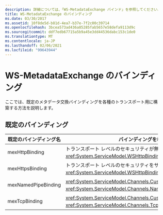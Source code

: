 ```yaml
---
description: 詳細については、「WS-MetadataExchange バインド」を参照してください。
title: WS-MetadataExchange のバインディング
ms.date: 03/30/2017
ms.assetid: 10f8de5d-b81d-4ea7-b37e-7f2c00c39714
ms.openlocfilehash: 3bcea573ad436a85285fab5657e58defa9113d9c
ms.sourcegitcommit: ddf7edb67715a5b9a45e3dd44536dabc153c1de0
ms.translationtype: MT
ms.contentlocale: ja-JP
ms.lasthandoff: 02/06/2021
ms.locfileid: "99643944"
---
```

# <a name="ws-metadataexchange-bindings"></a>WS-MetadataExchange のバインディング

ここでは、既定のメタデータ交換バインディングを各種のトランスポート用に構築する方法を説明します。  
  
## <a name="the-default-bindings"></a>既定のバインディング  
  
|既定のバインディング名|バインディングを構築する方法|  
|--------------------------|------------------------------------|  
|mexHttpBinding|トランスポート レベルのセキュリティが無効な <xref:System.ServiceModel.WSHttpBinding>。|  
|mexHttpsBinding|トランスポート レベルのセキュリティをサポートする <xref:System.ServiceModel.WSHttpBinding>。|  
|mexNamedPipeBinding|<xref:System.ServiceModel.Channels.CustomBinding> で既定値を使用する <xref:System.ServiceModel.Channels.NamedPipeTransportBindingElement>。|  
|mexTcpBinding|<xref:System.ServiceModel.Channels.CustomBinding> で既定値を使用する <xref:System.ServiceModel.Channels.TcpTransportBindingElement>。|
